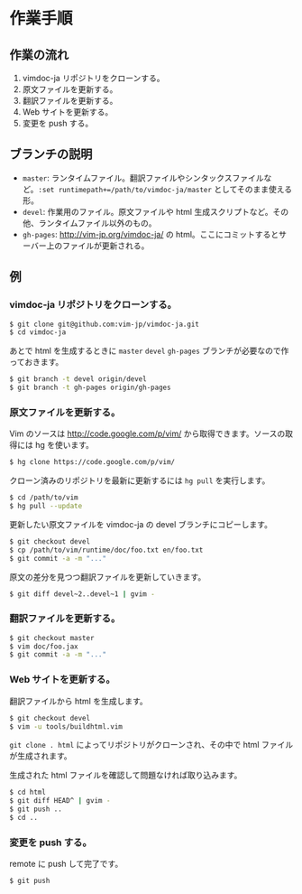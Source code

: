 作業手順
========

## 作業の流れ

1. vimdoc-ja リポジトリをクローンする。
2. 原文ファイルを更新する。
3. 翻訳ファイルを更新する。
4. Web サイトを更新する。
5. 変更を push する。

## ブランチの説明

* `master`: ランタイムファイル。翻訳ファイルやシンタックスファイルなど。`:set runtimepath+=/path/to/vimdoc-ja/master` としてそのまま使える形。
* `devel`: 作業用のファイル。原文ファイルや html 生成スクリプトなど。その他、ランタイムファイル以外のもの。
* `gh-pages`: http://vim-jp.org/vimdoc-ja/ の html。ここにコミットするとサーバー上のファイルが更新される。

## 例

### vimdoc-ja リポジトリをクローンする。

```sh
$ git clone git@github.com:vim-jp/vimdoc-ja.git
$ cd vimdoc-ja
```

あとで html を生成するときに `master` `devel` `gh-pages` ブランチが必要なので作っておきます。

```sh
$ git branch -t devel origin/devel
$ git branch -t gh-pages origin/gh-pages
```

### 原文ファイルを更新する。

Vim のソースは http://code.google.com/p/vim/ から取得できます。ソースの取得には hg を使います。

```sh
$ hg clone https://code.google.com/p/vim/
```

クローン済みのリポジトリを最新に更新するには `hg pull` を実行します。

```sh
$ cd /path/to/vim
$ hg pull --update
```

更新したい原文ファイルを vimdoc-ja の devel ブランチにコピーします。

```sh
$ git checkout devel
$ cp /path/to/vim/runtime/doc/foo.txt en/foo.txt
$ git commit -a -m "..."
```

原文の差分を見つつ翻訳ファイルを更新していきます。

```sh
$ git diff devel~2..devel~1 | gvim -
```

### 翻訳ファイルを更新する。

```sh
$ git checkout master
$ vim doc/foo.jax
$ git commit -a -m "..."
```

### Web サイトを更新する。

翻訳ファイルから html を生成します。

```sh
$ git checkout devel
$ vim -u tools/buildhtml.vim
```

`git clone . html` によってリポジトリがクローンされ、その中で html ファイルが生成されます。

生成された html ファイルを確認して問題なければ取り込みます。

```sh
$ cd html
$ git diff HEAD^ | gvim -
$ git push ..
$ cd ..
```

### 変更を push する。

remote に push して完了です。

```sh
$ git push
```

